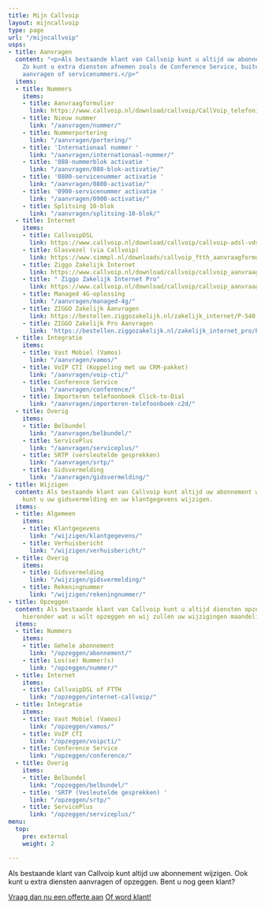 ```yaml
---
title: Mijn Callvoip
layout: mijncallvoip
type: page
url: "/mijncallvoip"
usps:
- title: Aanvragen
  content: "<p>Als bestaande klant van Callvoip kunt u altijd uw abonnement uitbreiden.
    Zo kunt u extra diensten afnemen zoals de Conference Service, buitenlandse nummers
    aanvragen of servicenummers.</p>"
  items:
  - title: Nummers
    items:
    - title: Aanvraagformulier
      link: https://www.callvoip.nl/download/callvoip/CallVoip_telefonie_aanvraagformulier.pdf
    - title: Nieuw nummer
      link: "/aanvragen/nummer/"
    - title: Nummerportering
      link: "/aanvragen/portering/"
    - title: 'Internationaal nummer '
      link: "/aanvragen/internationaal-nummer/"
    - title: '088-nummerblok activatie '
      link: "/aanvragen/088-blok-activatie/"
    - title: '0800-servicenummer activatie '
      link: "/aanvragen/0800-activatie/"
    - title: '0900-servicenummer activatie '
      link: "/aanvragen/0900-activatie/"
    - title: Splitsing 10-blok
      link: "/aanvragen/splitsing-10-blok/"
  - title: Internet
    items:
    - title: CallvoipDSL
      link: https://www.callvoip.nl/download/callvoip/callvoip-adsl-vdsl_aanvraagformulier.pdf
    - title: Glasvezel (via Callvoip)
      link: https://www.simmpl.nl/downloads/callvoip_ftth_aanvraagformulier.pdf
    - title: Ziggo Zakelijk Internet
      link: https://www.callvoip.nl/download/callvoip/callvoip_aanvraagformulier_ziggo-connect-zzp.pdf
    - title: " Ziggo Zakelijk Internet Pro"
      link: https://www.callvoip.nl/download/callvoip/callvoip_aanvraagformulier_ziggo-connect-mkb.pdf
    - title: Managed 4G-oplossing
      link: "/aanvragen/managed-4g/"
    - title: ZIGGO Zakelijk Aanvragen
      link: https://bestellen.ziggozakelijk.nl/zakelijk_internet/P-540-U7383
    - title: ZIGGO Zakelijk Pro Aanvragen
      link: 'https://bestellen.ziggozakelijk.nl/zakelijk_internet_pro/P-540-U7383 '
  - title: Integratie
    items:
    - title: Vast Mobiel (Vamos)
      link: "/aanvragen/vamos/"
    - title: VoIP CTI (Koppeling met uw CRM-pakket)
      link: "/aanvragen/voip-cti/"
    - title: Conference Service
      link: "/aanvragen/conference/"
    - title: Importeren telefoonboek Click-to-Dial
      link: "/aanvragen/importeren-telefoonboek-c2d/"
  - title: Overig
    items:
    - title: Belbundel
      link: "/aanvragen/belbundel/"
    - title: ServicePlus
      link: "/aanvragen/serviceplus/"
    - title: SRTP (versleutelde gesprekken)
      link: "/aanvragen/srtp/"
    - title: Gidsvermelding
      link: "/aanvragen/gidsvermelding/"
- title: Wijzigen
  content: Als bestaande klant van Callvoip kunt altijd uw abonnement wijzigen. Zo
    kunt u uw gidsvermelding en uw klantgegevens wijzigen.
  items:
  - title: Algemeen
    items:
    - title: Klantgegevens
      link: "/wijzigen/klantgegevens/"
    - title: Verhuisbericht
      link: "/wijzigen/verhuisbericht/"
  - title: Overig
    items:
    - title: Gidsvermelding
      link: "/wijzigen/gidsvermelding/"
    - title: Rekeningnummer
      link: "/wijzigen/rekeningnummer/"
- title: Opzeggen
  content: Als bestaande klant van Callvoip kunt u altijd diensten opzeggen. Kies
    hieronder wat u wilt opzeggen en wij zullen uw wijzigingen maandelijks doorvoeren.
  items:
  - title: Nummers
    items:
    - title: Gehele abonnement
      link: "/opzeggen/abonnement/"
    - title: Los(se) Nummer(s)
      link: "/opzeggen/nummer/"
  - title: Internet
    items:
    - title: CallvoipDSL of FTTH
      link: "/opzeggen/internet-callvoip/"
  - title: Integratie
    items:
    - title: Vast Mobiel (Vamos)
      link: "/opzeggen/vamos/"
    - title: VoIP CTI
      link: "/opzeggen/voipcti/"
    - title: Conference Service
      link: "/opzeggen/conference/"
  - title: Overig
    items:
    - title: Belbundel
      link: "/opzeggen/belbundel/"
    - title: 'SRTP (Vesleutelde gesprekken) '
      link: "/opzeggen/srtp/"
    - title: ServicePlus
      link: "/opzeggen/serviceplus/"
menu:
  top:
    pre: external
    weight: 2

---
```

Als bestaande klant van Callvoip kunt altijd uw abonnement wijzigen. Ook kunt u extra diensten aanvragen of opzeggen. Bent u nog geen klant?


<a href="/offerte/" class="button-outline button-outline-secondary">Vraag dan nu een offerte aan</a> <a href="https://www.callvoip.nl/download/callvoip/CallVoip_telefonie_aanvraagformulier.pdf" class="button">Of word klant!</a>